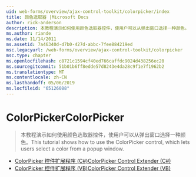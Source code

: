 ```yaml
---
uid: web-forms/overview/ajax-control-toolkit/colorpicker/index
title: 颜色选取器 |Microsoft Docs
author: rick-anderson
description: 本教程演示如何使用颜色选取器控件，使用户可以从弹出窗口选择一种颜色。
ms.author: riande
ms.date: 11/14/2011
ms.assetid: 7a46340d-d7b0-427d-abbc-7fee884219ed
msc.legacyurl: /web-forms/overview/ajax-control-toolkit/colorpicker
msc.type: chapter
ms.openlocfilehash: c8721c1594cf40ed766caffdc9024d438256ec20
ms.sourcegitcommit: 51b01b6ff8edde57d8243e4da28c9f1e7f1962b2
ms.translationtype: MT
ms.contentlocale: zh-CN
ms.lasthandoff: 05/06/2019
ms.locfileid: "65126088"
---
```

# <a name="colorpicker"></a><span data-ttu-id="fca65-103">ColorPicker</span><span class="sxs-lookup"><span data-stu-id="fca65-103">ColorPicker</span></span>

> <span data-ttu-id="fca65-104">本教程演示如何使用颜色选取器控件，使用户可以从弹出窗口选择一种颜色。</span><span class="sxs-lookup"><span data-stu-id="fca65-104">This tutorial shows how to use the ColorPicker control, which lets users select a color from a popup window.</span></span>

- [<span data-ttu-id="fca65-105">ColorPicker 控件扩展程序 (C#)</span><span class="sxs-lookup"><span data-stu-id="fca65-105">ColorPicker Control Extender (C#)</span></span>](using-the-colorpicker-control-extender-cs.md)
- [<span data-ttu-id="fca65-106">ColorPicker 控件扩展程序 (VB)</span><span class="sxs-lookup"><span data-stu-id="fca65-106">ColorPicker Control Extender (VB)</span></span>](using-the-colorpicker-control-extender-vb.md)
